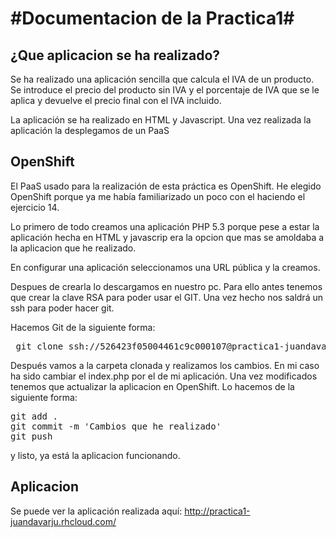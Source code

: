 #Documentacion de la Practica1#
=================================

## ¿Que aplicacion se ha realizado? ##

Se ha realizado una aplicación sencilla que calcula el IVA de un producto. Se introduce el precio del producto sin IVA y el porcentaje de IVA que se le aplica y devuelve el precio final con el IVA incluido.

La aplicación se ha realizado en HTML y Javascript.
Una vez realizada la aplicación la desplegamos de un PaaS


## OpenShift ##

El PaaS usado para la realización de esta práctica es OpenShift. He elegido OpenShift porque ya me había familiarizado un poco con el haciendo el ejercicio 14.

Lo primero de todo creamos una aplicación PHP 5.3 porque pese a estar la aplicación hecha en HTML y javascrip era la opcion que mas se amoldaba a la aplicacion que he realizado.

En configurar una aplicación seleccionamos una URL pública y la creamos.

Despues de crearla lo descargamos en nuestro pc. Para ello antes tenemos que crear la clave RSA para poder usar el GIT. Una vez hecho nos saldrá un ssh para poder hacer git.

Hacemos Git de la siguiente forma:

 <pre> git clone ssh://526423f05004461c9c000107@practica1-juandavarju.rhcloud.com/~/git/practica1.git/ </pre>
 

Después vamos a la carpeta clonada y realizamos los cambios. En mi caso ha sido cambiar el index.php por el de mi aplicación.
Una vez modificados tenemos que actualizar la aplicacion en OpenShift.
Lo hacemos de la siguiente forma:

<pre>git add .
git commit -m 'Cambios que he realizado'
git push
</pre>

y listo, ya está la aplicacion funcionando.

## Aplicacion ##

Se puede ver la aplicación realizada aquí: http://practica1-juandavarju.rhcloud.com/
